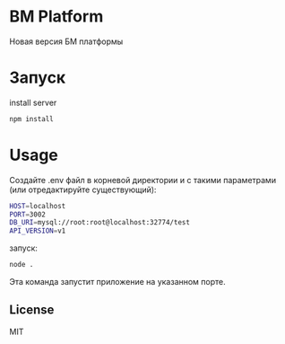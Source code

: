 # BM Platform

Новая версия БМ платформы


# Запуск


install server

```sh
npm install
```

# Usage

Создайте .env файл в корневой директории и с такими параметрами (или отредактируйте существующий):
```sh
HOST=localhost
PORT=3002
DB_URI=mysql://root:root@localhost:32774/test
API_VERSION=v1
```

запуск:
```sh
node .
```

Эта команда запустит приложение на указанном порте.

License
----

MIT